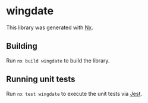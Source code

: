 # wingdate

This library was generated with [Nx](https://nx.dev).

## Building

Run `nx build wingdate` to build the library.

## Running unit tests

Run `nx test wingdate` to execute the unit tests via [Jest](https://jestjs.io).
